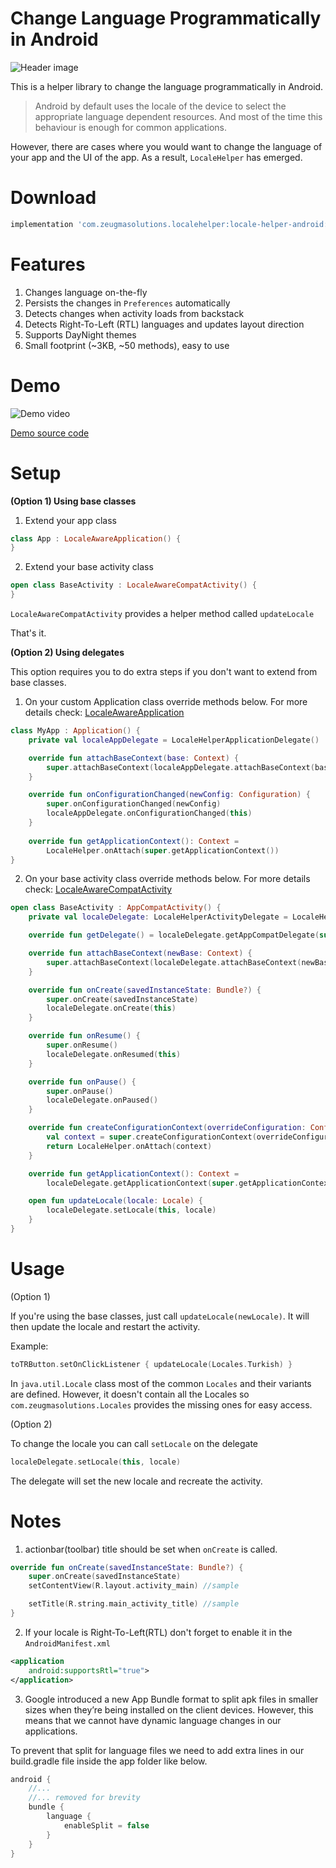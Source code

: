 Change Language Programmatically in Android
==============================

![Header image](assets/change-language-programmatically.jpg)

This is a helper library to change the language programmatically in Android.

> Android by default uses the locale of the device to select the
> appropriate language dependent resources. And most of the time this
> behaviour is enough for common applications.

However, there are cases where you would want to change the language of your app and the UI of the app. As a result, ```LocaleHelper``` has emerged.

**Download**
=
```groovy
implementation 'com.zeugmasolutions.localehelper:locale-helper-android:1.1.4'
```
**Features**
=
1. Changes language on-the-fly
2. Persists the changes in `Preferences` automatically
3. Detects changes when activity loads from backstack
4. Detects Right-To-Left (RTL) languages and updates layout direction
5. Supports DayNight themes
6. Small footprint (~3KB, ~50 methods), easy to use

**Demo**
=
![Demo video](https://media.giphy.com/media/1yidskG8wYqVIy3Pku/giphy.gif)

[Demo source code](https://github.com/zeugma-solutions/locale-helper-android/tree/master/app "Demo source code")

**Setup**
=
**(Option 1) Using base classes**
1. Extend your app class
```kotlin
class App : LocaleAwareApplication() {
}
```
2. Extend your base activity class
```kotlin
open class BaseActivity : LocaleAwareCompatActivity() {  
}
```
`LocaleAwareCompatActivity` provides a helper method called ```updateLocale```

That's it.

**(Option 2) Using delegates**

This option requires you to do extra steps if you don't want to extend from base classes.
1. On your custom Application class override methods below. For more details check: [LocaleAwareApplication](https://github.com/zeugma-solutions/locale-helper-android/blob/15885c0716d0fc3866e3ce7688656c95801707e9/localehelper/src/main/java/com/zeugmasolutions/localehelper/LocaleHelperActivities.kt#L47)
```kotlin
class MyApp : Application() {  
    private val localeAppDelegate = LocaleHelperApplicationDelegate()

    override fun attachBaseContext(base: Context) {
        super.attachBaseContext(localeAppDelegate.attachBaseContext(base))
    }

    override fun onConfigurationChanged(newConfig: Configuration) {
        super.onConfigurationChanged(newConfig)
        localeAppDelegate.onConfigurationChanged(this)
    } 
    
    override fun getApplicationContext(): Context =
    	LocaleHelper.onAttach(super.getApplicationContext())
}
```
2. On your base activity class override methods below. For more details check: [LocaleAwareCompatActivity](https://github.com/zeugma-solutions/locale-helper-android/blob/15885c0716d0fc3866e3ce7688656c95801707e9/localehelper/src/main/java/com/zeugmasolutions/localehelper/LocaleHelperActivities.kt#L10)
```kotlin
open class BaseActivity : AppCompatActivity() {  
    private val localeDelegate: LocaleHelperActivityDelegate = LocaleHelperActivityDelegateImpl()

    override fun getDelegate() = localeDelegate.getAppCompatDelegate(super.getDelegate())

    override fun attachBaseContext(newBase: Context) {
        super.attachBaseContext(localeDelegate.attachBaseContext(newBase))
    }

    override fun onCreate(savedInstanceState: Bundle?) {
        super.onCreate(savedInstanceState)
        localeDelegate.onCreate(this)
    }

    override fun onResume() {
        super.onResume()
        localeDelegate.onResumed(this)
    }

    override fun onPause() {
        super.onPause()
        localeDelegate.onPaused()
    }

    override fun createConfigurationContext(overrideConfiguration: Configuration): Context {
        val context = super.createConfigurationContext(overrideConfiguration)
        return LocaleHelper.onAttach(context)
    }

    override fun getApplicationContext(): Context =
        localeDelegate.getApplicationContext(super.getApplicationContext())

    open fun updateLocale(locale: Locale) {
        localeDelegate.setLocale(this, locale)
    } 
}
```
**Usage**
=
(Option 1)

If you're using the base classes, just call `updateLocale(newLocale)`. It will then update the locale and restart the activity.

Example:
```kotlin 
toTRButton.setOnClickListener { updateLocale(Locales.Turkish) }
``` 
In `java.util.Locale` class most of the common `Locales` and their variants are defined. However, it doesn't contain all the Locales so `com.zeugmasolutions.Locales` provides the missing ones for easy access. 


(Option 2)

To change the locale you can call `setLocale` on the delegate
```kotlin 
localeDelegate.setLocale(this, locale)
``` 
The delegate will set the new locale and recreate the activity.

**Notes**
=
1. actionbar(toolbar) title should be set when `onCreate` is called.
```kotlin 
override fun onCreate(savedInstanceState: Bundle?) {
	super.onCreate(savedInstanceState)
	setContentView(R.layout.activity_main) //sample

	setTitle(R.string.main_activity_title) //sample
}
``` 
2. If your locale is Right-To-Left(RTL) don't forget to enable it in the `AndroidManifest.xml`
```xml
<application
	android:supportsRtl="true">
</application>
``` 
3. Google introduced a new App Bundle format to split apk files in smaller sizes when they’re being installed on the client devices. However, this means that we cannot have dynamic language changes in our applications.

To prevent that split for language files we need to add extra lines in our build.gradle file inside the app folder like below.
```groovy
android {
    //...
    //... removed for brevity
    bundle {
        language {
            enableSplit = false
        }
    }
}
```
